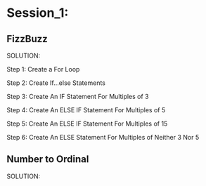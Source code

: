 # Session_1:

## FizzBuzz

SOLUTION:

Step 1: Create a For Loop

Step 2: Create If...else Statements

Step 3: Create An IF Statement For Multiples of 3

Step 4: Create An ELSE IF Statement For Multiples of 5

Step 5: Create An ELSE IF Statement For Multiples of 15

Step 6: Create An ELSE Statement For Multiples of Neither 3 Nor 5

## Number to Ordinal

SOLUTION:
